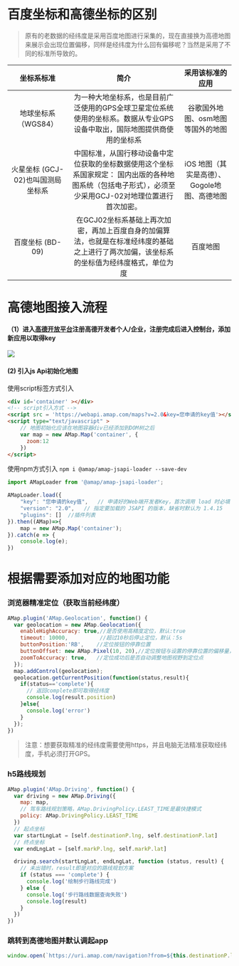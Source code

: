 # 百度坐标和高德坐标的区别
> 原有的老数据的经纬度是采用百度地图进行采集的，现在直接换为高德地图来展示会出现位置偏移，同样是经纬度为什么回有偏移呢？当然是采用了不同的标准所导致的。

| 坐标系标准 | 简介 | 采用该标准的应用 |
| :-----:| :----: | :----: |
| 地球坐标系（WGS84） | 为一种大地坐标系，也是目前广泛使用的GPS全球卫星定位系统使用的坐标系。数据从专业GPS设备中取出，国际地图提供商使用的坐标系 | 谷歌国外地图、osm地图等国外的地图 |
| 火星坐标 (GCJ-02)也叫国测局坐标系 | 中国标准，从国行移动设备中定位获取的坐标数据使用这个坐标系国家规定： 国内出版的各种地图系统（包括电子形式），必须至少采用GCJ-02对地理位置进行首次加密。 | iOS 地图（其实是高德）、Gogole地图、高德地图 |
| 百度坐标 (BD-09) | 在GCJ02坐标系基础上再次加密，再加上百度自身的加偏算法，也就是在标准经纬度的基础之上进行了两次加偏，该坐标系的坐标值为经纬度格式，单位为度 | 百度地图 |

# 高德地图接入流程
#### （1）进入[高德开放平台](https://lbs.amap.com/)注册高德开发者个人/企业，注册完成后进入控制台，添加新应用以取得key
![](http://www.gushisan.cn/amap-key.png)

#### (2) 引入js Api初始化地图
使用script标签方式引入
```html
<div id='container' ></div>
<!-- script引入方式 -->
<script src = 'https://webapi.amap.com/maps?v=2.0&key=您申请的key值'></script>
<script type="text/javascript" >
    // 地图初始化应该在地图容器div已经添加到DOM树之后
    var map = new AMap.Map('container', {
      zoom:12
    })
</script>
```
使用npm方式引入
`npm i @amap/amap-jsapi-loader --save-dev`
```js
import AMapLoader from '@amap/amap-jsapi-loader';

AMapLoader.load({
    "key": "您申请的key值",   // 申请好的Web端开发者Key，首次调用 load 时必填
    "version": "2.0",   // 指定要加载的 JSAPI 的版本，缺省时默认为 1.4.15
    "plugins": []  //插件列表
}).then((AMap)=>{
    map = new AMap.Map('container');
}).catch(e => {
    console.log(e);
})
```

# 根据需要添加对应的地图功能
### 浏览器精准定位（获取当前经纬度）
```js
AMap.plugin('AMap.Geolocation', function() {
  var geolocation = new AMap.Geolocation({
    enableHighAccuracy: true,//是否使用高精度定位，默认:true
    timeout: 10000,          //超过10秒后停止定位，默认：5s
    buttonPosition:'RB',    //定位按钮的停靠位置
    buttonOffset: new AMap.Pixel(10, 20),//定位按钮与设置的停靠位置的偏移量，默认：Pixel(10, 20)
    zoomToAccuracy: true,   //定位成功后是否自动调整地图视野到定位点
  });
  map.addControl(geolocation);
  geolocation.getCurrentPosition(function(status,result){
    if(status=='complete'){
      // 返回complete即可取得经纬度
      console.log(result.position)
    }else{
      console.log('error')
    }
  });
})
```
> 注意：想要获取精准的经纬度需要使用https，并且电脑无法精准获取经纬度，手机必须打开GPS。

### h5路线规划
```js
AMap.plugin('AMap.Driving', function() {
  var driving = new AMap.Driving({
    map: map,
    // 驾车路线规划策略，AMap.DrivingPolicy.LEAST_TIME是最快捷模式
    policy: AMap.DrivingPolicy.LEAST_TIME
  })
  // 起点坐标
  var startLngLat = [self.destinationP.lng, self.destinationP.lat]
  // 终点坐标
  var endLngLat = [self.markP.lng, self.markP.lat]

  driving.search(startLngLat, endLngLat, function (status, result) {
    // 未出错时，result即是对应的路线规划方案
    if (status === 'complete') {
      console.log('绘制步行路线完成')
    } else {
      console.log('步行路线数据查询失败')
      console.log(result)
    } 
  })
})
```

### 跳转到高德地图并默认调起app
```js
window.open(`https://uri.amap.com/navigation?from=${this.destinationP.lng},${this.destinationP.lat},当前位置&to=${this.markP.lng},${this.markP.lat},${this.name}&callnative=1`)
```